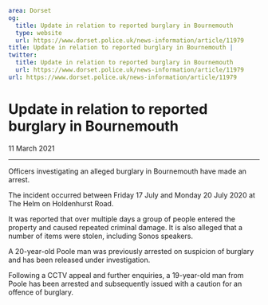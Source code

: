 ```yaml
area: Dorset
og:
  title: Update in relation to reported burglary in Bournemouth
  type: website
  url: https://www.dorset.police.uk/news-information/article/11979
title: Update in relation to reported burglary in Bournemouth |
twitter:
  title: Update in relation to reported burglary in Bournemouth
  url: https://www.dorset.police.uk/news-information/article/11979
url: https://www.dorset.police.uk/news-information/article/11979
```

# Update in relation to reported burglary in Bournemouth

11 March 2021

* * *

Officers investigating an alleged burglary in Bournemouth have made an arrest.

The incident occurred between Friday 17 July and Monday 20 July 2020 at The Helm on Holdenhurst Road.

It was reported that over multiple days a group of people entered the property and caused repeated criminal damage. It is also alleged that a number of items were stolen, including Sonos speakers.

A 20-year-old Poole man was previously arrested on suspicion of burglary and has been released under investigation.

Following a CCTV appeal and further enquiries, a 19-year-old man from Poole has been arrested and subsequently issued with a caution for an offence of burglary.
